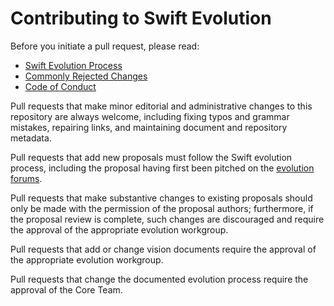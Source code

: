 # Contributing to Swift Evolution

Before you initiate a pull request, please read:

* [Swift Evolution Process](process.md)
* [Commonly Rejected Changes](commonly_proposed.md)
* [Code of Conduct](https://www.swift.org/code-of-conduct/)

Pull requests that make minor editorial and administrative changes to this repository are always welcome, including fixing typos and grammar mistakes, repairing links, and maintaining document and repository metadata.

Pull requests that add new proposals must follow the Swift evolution process, including the proposal having first been pitched on the [evolution forums](https://forums.swift.org/c/evolution/pitches/5).

Pull requests that make substantive changes to existing proposals should only be made with the permission of the proposal authors; furthermore, if the proposal review is complete, such changes are discouraged and require the approval of the appropriate evolution workgroup.

Pull requests that add or change vision documents require the approval of the appropriate evolution workgroup.

Pull requests that change the documented evolution process require the approval of the Core Team.
